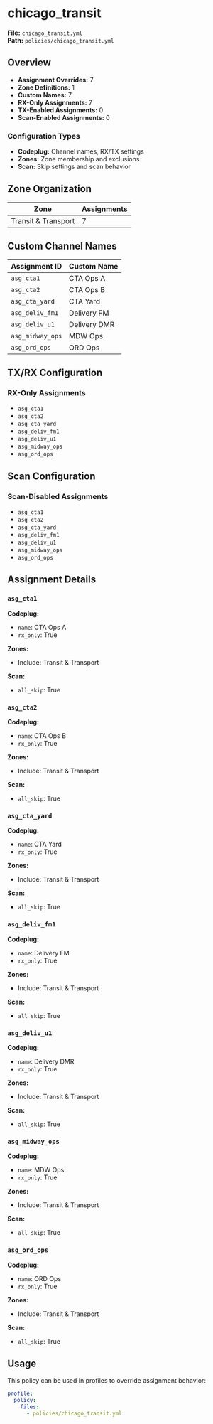 # chicago_transit

**File:** `chicago_transit.yml`  
**Path:** `policies/chicago_transit.yml`  

## Overview

- **Assignment Overrides:** 7
- **Zone Definitions:** 1
- **Custom Names:** 7
- **RX-Only Assignments:** 7
- **TX-Enabled Assignments:** 0
- **Scan-Enabled Assignments:** 0

### Configuration Types

- **Codeplug:** Channel names, RX/TX settings
- **Zones:** Zone membership and exclusions
- **Scan:** Skip settings and scan behavior

## Zone Organization

| Zone | Assignments |
|------|-------------|
| Transit & Transport | 7 |

## Custom Channel Names

| Assignment ID | Custom Name |
|---------------|-------------|
| `asg_cta1` | CTA Ops A |
| `asg_cta2` | CTA Ops B |
| `asg_cta_yard` | CTA Yard |
| `asg_deliv_fm1` | Delivery FM |
| `asg_deliv_u1` | Delivery DMR |
| `asg_midway_ops` | MDW Ops |
| `asg_ord_ops` | ORD Ops |

## TX/RX Configuration

### RX-Only Assignments

- `asg_cta1`
- `asg_cta2`
- `asg_cta_yard`
- `asg_deliv_fm1`
- `asg_deliv_u1`
- `asg_midway_ops`
- `asg_ord_ops`

## Scan Configuration

### Scan-Disabled Assignments

- `asg_cta1`
- `asg_cta2`
- `asg_cta_yard`
- `asg_deliv_fm1`
- `asg_deliv_u1`
- `asg_midway_ops`
- `asg_ord_ops`

## Assignment Details

### `asg_cta1`

**Codeplug:**
- `name`: CTA Ops A
- `rx_only`: True

**Zones:**
- Include: Transit & Transport

**Scan:**
- `all_skip`: True

### `asg_cta2`

**Codeplug:**
- `name`: CTA Ops B
- `rx_only`: True

**Zones:**
- Include: Transit & Transport

**Scan:**
- `all_skip`: True

### `asg_cta_yard`

**Codeplug:**
- `name`: CTA Yard
- `rx_only`: True

**Zones:**
- Include: Transit & Transport

**Scan:**
- `all_skip`: True

### `asg_deliv_fm1`

**Codeplug:**
- `name`: Delivery FM
- `rx_only`: True

**Zones:**
- Include: Transit & Transport

**Scan:**
- `all_skip`: True

### `asg_deliv_u1`

**Codeplug:**
- `name`: Delivery DMR
- `rx_only`: True

**Zones:**
- Include: Transit & Transport

**Scan:**
- `all_skip`: True

### `asg_midway_ops`

**Codeplug:**
- `name`: MDW Ops
- `rx_only`: True

**Zones:**
- Include: Transit & Transport

**Scan:**
- `all_skip`: True

### `asg_ord_ops`

**Codeplug:**
- `name`: ORD Ops
- `rx_only`: True

**Zones:**
- Include: Transit & Transport

**Scan:**
- `all_skip`: True

## Usage

This policy can be used in profiles to override assignment behavior:

```yaml
profile:
  policy:
    files:
      - policies/chicago_transit.yml
```
